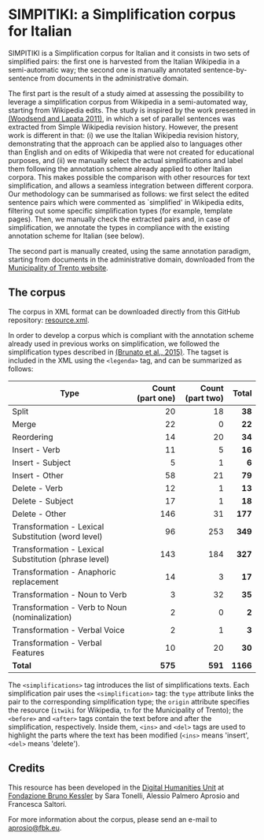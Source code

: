 # SIMPITIKI: a Simplification corpus for Italian

SIMPITIKI is a Simplification corpus for Italian and it consists in two sets of simplified pairs: the first one is harvested from the Italian Wikipedia in a semi-automatic way; the second one is manually annotated sentence-by-sentence from documents in the administrative domain.

The first part is the result of a study aimed at assessing the possibility to leverage a simplification corpus from Wikipedia in a semi-automated way, starting from Wikipedia edits. The study is inspired by the work presented in [(Woodsend and Lapata 2011)](http://homepages.inf.ed.ac.uk/kwoodsen/wiki.html), in which a set of parallel sentences was extracted from Simple Wikipedia revision history.
However, the present work is different in that: (i) we use the Italian Wikipedia revision history, demonstrating that the approach can be applied also to languages other than English and on edits of Wikipedia that were not created for educational purposes, and (ii) we manually select the actual simplifications and label them following the annotation scheme already applied to other Italian corpora. This makes possible the comparison with other resources for text simplification, and allows a seamless integration between different corpora. 
Our methodology can be summarised as follows: we first select the edited sentence pairs which were commented as `simplified' in Wikipedia edits, filtering out some specific simplification types (for example, template pages). Then, we manually check the extracted pairs and, in case of simplification, we annotate the types in compliance with the existing annotation scheme for Italian (see below).

The second part is manually created, using the same annotation paradigm, starting from documents in the administrative domain, downloaded from the [Municipality of Trento website](http://www.comune.trento.it/).

## The corpus

The corpus in XML format can be downloaded directly from this GitHub repository: [resource.xml](https://github.com/dhfbk/simpitiki/blob/master/simpitiki.xml).

In order to develop a corpus which is compliant with the annotation scheme already used in previous works on simplification, we followed the simplification types described in [(Brunato et al., 2015)](http://www.cnr.it/istituti/ProdottoDellaRicerca.html?cds=048&id=332693).
The tagset is included in the XML using the `<legenda>` tag, and can be summarized as follows:

| Type | Count (part one) | Count (part two) | Total |
|---|---:|---:|---:|
| Split | 20 | 18 | __38__ |
| Merge | 22 | 0 | __22__ |
| Reordering | 14 | 20 | __34__ |
| Insert - Verb | 11 | 5 | __16__ |
| Insert - Subject | 5 | 1 | __6__ |
| Insert - Other | 58 | 21 | __79__ |
| Delete - Verb | 12 | 1 | __13__ |
| Delete - Subject | 17 | 1 | __18__ |
| Delete - Other | 146 | 31 | __177__ |
| Transformation - Lexical Substitution (word level) | 96 | 253 | __349__ |
| Transformation - Lexical Substitution (phrase level) | 143 | 184 | __327__ |
| Transformation - Anaphoric replacement | 14 | 3 | __17__ |
| Transformation - Noun to Verb | 3 | 32 | __35__ |
| Transformation - Verb to Noun (nominalization) | 2 | 0 | __2__ |
| Transformation - Verbal Voice | 2 | 1 | __3__ |
| Transformation - Verbal Features | 10 | 20 | __30__ |
| __Total__ | __575__ | __591__ | __1166__ |

The `<simplifications>` tag introduces the list of simplifications texts. Each simplification pair uses the `<simplification>` tag: the `type` attribute links the pair to the corresponding simplification type; the `origin` attribute specifies the resource (`itwiki` for Wikipedia, `tn` for the Municipality of Trento); the `<before>` and `<after>` tags contain the text before and after the simplification, respectively. Inside them, `<ins>` and `<del>` tags are used to highlight the parts where the text has been modified (`<ins>` means 'insert', `<del>` means 'delete').

## Credits

This resource has been developed in the [Digital Humanities Unit](http://dh.fbk.eu/) at [Fondazione Bruno Kessler](http://www.fbk.eu/) by Sara Tonelli, Alessio Palmero Aprosio and Francesca Saltori.

For more information about the corpus, please send an e-mail to [aprosio@fbk.eu](mailto:aprosio@fbk.eu).
